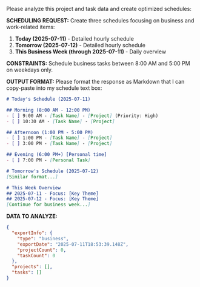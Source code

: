 Please analyze this project and task data and create optimized schedules:

**SCHEDULING REQUEST:**
Create three schedules focusing on business and work-related items:
1. **Today (2025-07-11)** - Detailed hourly schedule
2. **Tomorrow (2025-07-12)** - Detailed hourly schedule  
3. **This Business Week (through 2025-07-11)** - Daily overview

**CONSTRAINTS:**
Schedule business tasks between 8:00 AM and 5:00 PM on weekdays only.

**OUTPUT FORMAT:**
Please format the response as Markdown that I can copy-paste into my schedule text box:

```markdown
# Today's Schedule (2025-07-11)

## Morning (8:00 AM - 12:00 PM)
- [ ] 9:00 AM - [Task Name] - [Project] (Priority: High)
- [ ] 10:30 AM - [Task Name] - [Project] 

## Afternoon (1:00 PM - 5:00 PM)
- [ ] 1:00 PM - [Task Name] - [Project]
- [ ] 3:00 PM - [Task Name] - [Project]

## Evening (6:00 PM+) [Personal time]
- [ ] 7:00 PM - [Personal Task]

# Tomorrow's Schedule (2025-07-12)
[Similar format...]

# This Week Overview
## 2025-07-11 - Focus: [Key Theme]
## 2025-07-12 - Focus: [Key Theme]
[Continue for business week...]
```

**DATA TO ANALYZE:**

```json
{
  "exportInfo": {
    "type": "business",
    "exportDate": "2025-07-11T18:53:39.148Z",
    "projectCount": 0,
    "taskCount": 0
  },
  "projects": [],
  "tasks": []
}
```
